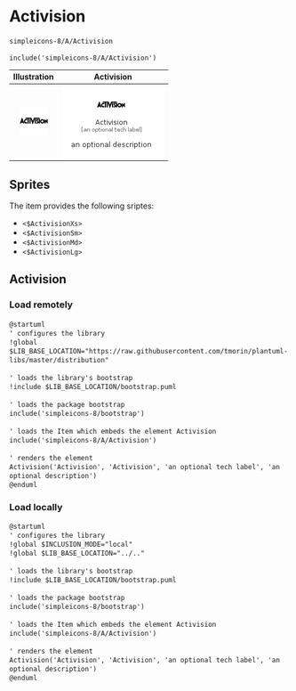 # Activision


```text
simpleicons-8/A/Activision
```

```text
include('simpleicons-8/A/Activision')
```



| Illustration | Activision |
| :---: | :---: |
| ![illustration for Illustration](../../simpleicons-8/A/Activision.png) | ![illustration for Activision](../../simpleicons-8/A/Activision.Local.png) |



## Sprites
The item provides the following sriptes:

- `<$ActivisionXs>`
- `<$ActivisionSm>`
- `<$ActivisionMd>`
- `<$ActivisionLg>`





## Activision

### Load remotely
```plantuml
@startuml
' configures the library
!global $LIB_BASE_LOCATION="https://raw.githubusercontent.com/tmorin/plantuml-libs/master/distribution"

' loads the library's bootstrap
!include $LIB_BASE_LOCATION/bootstrap.puml

' loads the package bootstrap
include('simpleicons-8/bootstrap')

' loads the Item which embeds the element Activision
include('simpleicons-8/A/Activision')

' renders the element
Activision('Activision', 'Activision', 'an optional tech label', 'an optional description')
@enduml
```

### Load locally
```plantuml
@startuml
' configures the library
!global $INCLUSION_MODE="local"
!global $LIB_BASE_LOCATION="../.."

' loads the library's bootstrap
!include $LIB_BASE_LOCATION/bootstrap.puml

' loads the package bootstrap
include('simpleicons-8/bootstrap')

' loads the Item which embeds the element Activision
include('simpleicons-8/A/Activision')

' renders the element
Activision('Activision', 'Activision', 'an optional tech label', 'an optional description')
@enduml
```

